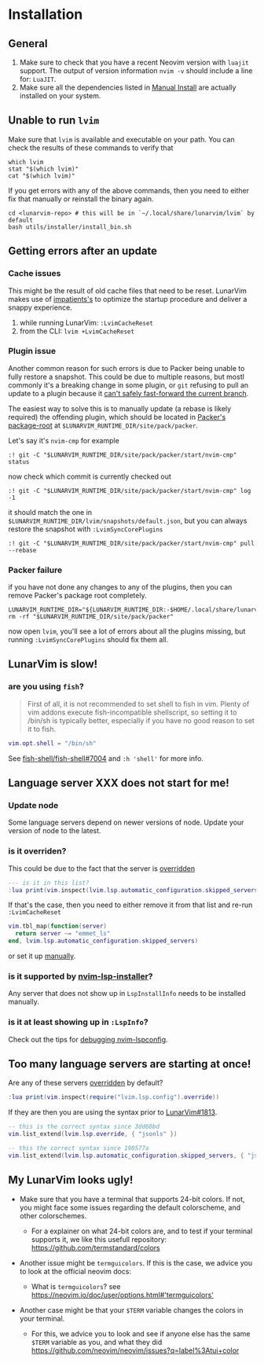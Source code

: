 # Installation

## General

1. Make sure to check that you have a recent Neovim version with `luajit` support. The output of version information `nvim -v` should include a line for: `LuaJIT`.
2. Make sure all the dependencies listed in [Manual Install](#manual-install) are actually installed on your system.

## Unable to run `lvim`

Make sure that `lvim` is available and executable on your path. You can check the results of these commands to verify that

```shell
which lvim
stat "$(which lvim)"
cat "$(which lvim)"
```

If you get errors with any of the above commands, then you need to either fix that manually or reinstall the binary again.

```shell
cd <lunarvim-repo> # this will be in `~/.local/share/lunarvim/lvim` by default
bash utils/installer/install_bin.sh
```

## Getting errors after an update

### Cache issues

This might be the result of old cache files that need to be reset. LunarVim makes use of  [impatients's](https://github.com/lewis6991/impatient.nvim) to optimize the startup procedure and deliver a snappy experience.

1. while running LunarVim: `:LvimCacheReset`
2. from the CLI: `lvim +LvimCacheReset`

### Plugin issue

Another common reason for such errors is due to Packer being unable to fully restore a snapshot. This could be due to multiple reasons, but mostl commonly it's a breaking change in some plugin, or `git` refusing to pull an update to a plugin because it [can't safely fast-forward the current branch](https://blog.sffc.xyz/post/185195398930/why-you-should-use-git-pull-ff-only-git-is-a).

The easiest way to solve this is to manually update (a rebase is likely required) the offending plugin, which should be located in [Packer's package-root](https://github.com/wbthomason/packer.nvim/blob/4dedd3b08f8c6e3f84afbce0c23b66320cd2a8f2/doc/packer.txt#L199) at `$LUNARVIM_RUNTIME_DIR/site/pack/packer`. 

Let's say it's `nvim-cmp` for example

```vim
:! git -C "$LUNARVIM_RUNTIME_DIR/site/pack/packer/start/nvim-cmp" status
```

now check which commit is currently checked out
```vim
:! git -C "$LUNARVIM_RUNTIME_DIR/site/pack/packer/start/nvim-cmp" log -1
```

it should match the one in `$LUNARVIM_RUNTIME_DIR/lvim/snapshots/default.json`, but you can always restore the snapshot with `:LvimSyncCorePlugins`

```vim
:! git -C "$LUNARVIM_RUNTIME_DIR/site/pack/packer/start/nvim-cmp" pull --rebase
```

### Packer failure

if you have not done any changes to any of the plugins, then you can remove Packer's package root completely.

```shell
LUNARVIM_RUNTIME_DIR="${LUNARVIM_RUNTIME_DIR:-$HOME/.local/share/lunarvim}"
rm -rf "$LUNARVIM_RUNTIME_DIR/site/pack/packer"
```

now open `lvim`, you'll see a lot of errors about all the plugins missing, but running `:LvimSyncCorePlugins` should fix them all.

## LunarVim is slow!

### are you using `fish`?

> First of all, it is not recommended to set shell to fish in vim. Plenty of vim addons execute fish-incompatible shellscript, so setting it to /bin/sh is typically better, especially if you have no good reason to set it to fish.

```lua
vim.opt.shell = "/bin/sh"
```

See [fish-shell/fish-shell#7004](https://github.com/fish-shell/fish-shell/issues/7004) and `:h 'shell'` for more info.

## Language server XXX does not start for me!

### Update node

Some language servers depend on newer versions of node.  Update your version of node to the latest.

### is it overriden?

This could be due to the fact that the server is [overridden](../languages/README.md#server-override)

```lua
--- is it in this list?
:lua print(vim.inspect(lvim.lsp.automatic_configuration.skipped_servers))
```

If that's the case, then you need to either remove it from that list and re-run `:LvimCacheReset`

```lua
vim.tbl_map(function(server)
  return server ~= "emmet_ls"
end, lvim.lsp.automatic_configuration.skipped_servers)
```

or set it up [manually](../languages/README.md#server-setup).

### is it supported by [nvim-lsp-installer](https://github.com/williamboman/nvim-lsp-installer)?

Any server that does not show up in `LspInstallInfo` needs to be installed manually.

### is it at least showing up in `:LspInfo`?

Check out the tips for [debugging nvim-lspconfig](https://github.com/neovim/nvim-lspconfig#debugging).

## Too many language servers are starting at once!

Are any of these servers [overridden](../languages/README.md#server-override) by default?

```lua
:lua print(vim.inspect(require("lvim.lsp.config").override))
```

If they are then you are using the syntax prior to [LunarVim#1813](https://github.com/LunarVim/LunarVim/pull/1813).

```lua
-- this is the correct syntax since 3dd60bd
vim.list_extend(lvim.lsp.override, { "jsonls" })
```

```lua
-- this the correct syntax since 198577a
vim.list_extend(lvim.lsp.automatic_configuration.skipped_servers, { "jsonls" })
```


## My LunarVim looks ugly!

- Make sure that you have a terminal that supports 24-bit colors. If not, you might face some issues regarding the default colorscheme, and other colorschemes. 
  - For a explainer on what 24-bit colors are, and to test if your terminal supports it, we like this usefull repository: https://github.com/termstandard/colors

- Another issue might be `termguicolors`. If this is the case, we advice you to look at the official neovim docs:
  - What is `termguicolors`? see <https://neovim.io/doc/user/options.html#'termguicolors'>

- Another case might be that your `$TERM` variable changes the colors in your terminal.
  - For this, we advice you to look and see if anyone else has the same `$TERM` variable as you, and what they did https://github.com/neovim/neovim/issues?q=label%3Atui+color

